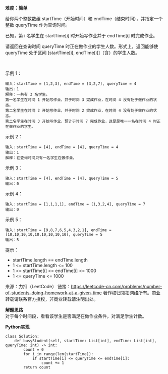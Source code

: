 **难度：简单**  

给你两个整数数组 startTime（开始时间）和 endTime（结束时间），并指定一个整数 queryTime 作为查询时间。

已知，第 i 名学生在 startTime[i] 时开始写作业并于 endTime[i] 时完成作业。

请返回在查询时间 queryTime 时正在做作业的学生人数。形式上，返回能够使 queryTime 处于区间 [startTime[i], endTime[i]]（含）的学生人数。

 

示例 1：
```
输入：startTime = [1,2,3], endTime = [3,2,7], queryTime = 4
输出：1
解释：一共有 3 名学生。
第一名学生在时间 1 开始写作业，并于时间 3 完成作业，在时间 4 没有处于做作业的状态。
第二名学生在时间 2 开始写作业，并于时间 2 完成作业，在时间 4 没有处于做作业的状态。
第二名学生在时间 3 开始写作业，预计于时间 7 完成作业，这是是唯一一名在时间 4 时正在做作业的学生。
```
示例 2：
```
输入：startTime = [4], endTime = [4], queryTime = 4
输出：1
解释：在查询时间只有一名学生在做作业。
```
示例 3：
```
输入：startTime = [4], endTime = [4], queryTime = 5
输出：0
```
示例 4：
```
输入：startTime = [1,1,1,1], endTime = [1,3,2,4], queryTime = 7
输出：0
```
示例 5：
```
输入：startTime = [9,8,7,6,5,4,3,2,1], endTime = [10,10,10,10,10,10,10,10,10], queryTime = 5
输出：5
```

提示：

- startTime.length == endTime.length
- 1 <= startTime.length <= 100
- 1 <= startTime[i] <= endTime[i] <= 1000
- 1 <= queryTime <= 1000   


来源：力扣（LeetCode）
链接：https://leetcode-cn.com/problems/number-of-students-doing-homework-at-a-given-time
著作权归领扣网络所有。商业转载请联系官方授权，非商业转载请注明出处。  

**解题思路**  
对于每个时间段，看看该学生是否满足在做作业条件，对满足学生计数。

**Python实现**  
```
class Solution:
    def busyStudent(self, startTime: List[int], endTime: List[int], queryTime: int) -> int:
        count = 0
        for i in range(len(startTime)):
            if startTime[i] <= queryTime <= endTime[i]:
                count += 1
        return count
```